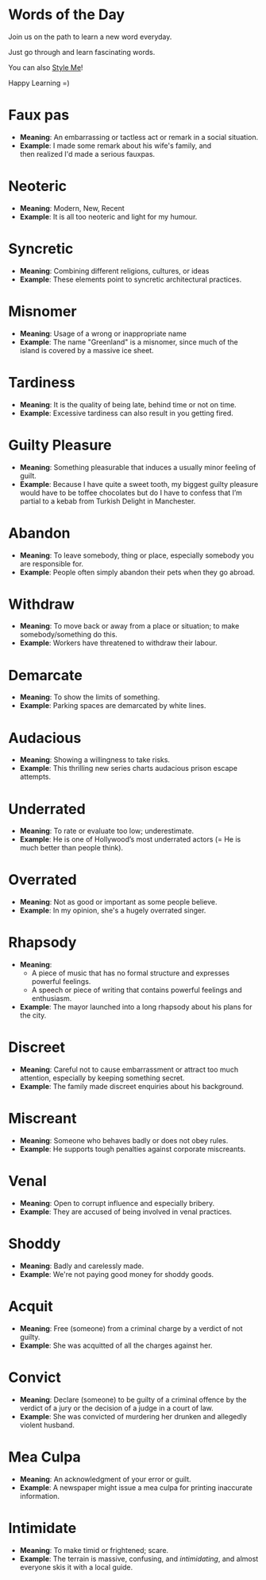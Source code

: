 # Words of the Day

Join us on the path to learn a new word everyday.

Just go through and learn fascinating words.

You can also [Style Me](https://guides.github.com/features/mastering-markdown/)!

Happy Learning =) 

# Faux pas
- **Meaning**: An embarrassing or tactless act or remark in a social situation.
- **Example**: I made some remark about his wife's family, and then realized I'd made a serious fauxpas.

# Neoteric
- **Meaning**: Modern, New, Recent
- **Example**: It is all too neoteric and light for my humour.

# Syncretic
- **Meaning**: Combining different religions, cultures, or ideas
- **Example**: These elements point to syncretic architectural practices.

# Misnomer
- **Meaning**: Usage of a wrong or inappropriate name
- **Example**: The name "Greenland" is a misnomer, since much of the island is covered by a massive ice sheet.

# Tardiness
- **Meaning**: It is the quality of being late, behind time or not on time.
- **Example**: Excessive tardiness can also result in you getting fired.

# Guilty Pleasure
- **Meaning**: Something pleasurable that induces a usually minor feeling of guilt.
- **Example**: Because I have quite a sweet tooth, my biggest guilty pleasure would have to be toffee chocolates but do I have to confess that I’m partial to a kebab from Turkish Delight in Manchester.

# Abandon
- **Meaning**: To leave somebody, thing or place, especially somebody you are responsible for.
- **Example**: People often simply abandon their pets when they go abroad.

# Withdraw
- **Meaning**: To move back or away from a place or situation; to make somebody/something do this.
- **Example**: Workers have threatened to withdraw their labour.

# Demarcate
- **Meaning**: To show the limits of something.
- **Example**: Parking spaces are demarcated by white lines.

# Audacious
- **Meaning**: Showing a willingness to take risks.
- **Example**: This thrilling new series charts audacious prison escape attempts.

# Underrated
- **Meaning**: To rate or evaluate too low; underestimate.
- **Example**: He is one of Hollywood’s most underrated actors (= He is much better than people think).

# Overrated
- **Meaning**: Not as good or important as some people believe.
- **Example**: In my opinion, she's a hugely overrated singer.

# Rhapsody
- **Meaning**: 
  - A piece of music that has no formal structure and expresses powerful feelings.
  - A speech or piece of writing that contains powerful feelings and enthusiasm.
- **Example**: The mayor launched into a long rhapsody about his plans for the city.

# Discreet
- **Meaning**: Careful not to cause embarrassment or attract too much attention, especially by keeping something secret.
- **Example**: The family made discreet enquiries about his background.

# Miscreant
- **Meaning**: Someone who behaves badly or does not obey rules.
- **Example**: He supports tough penalties against corporate miscreants.

# Venal
- **Meaning**: Open to corrupt influence and especially bribery.
- **Example**: They are accused of being involved in venal practices.

# Shoddy
- **Meaning**: Badly and carelessly made.
- **Example**: We're not paying good money for shoddy goods.

# Acquit
- **Meaning**: Free (someone) from a criminal charge by a verdict of not guilty.
- **Example**: She was acquitted of all the charges against her.

# Convict
- **Meaning**: Declare (someone) to be guilty of a criminal offence by the verdict of a jury or the decision of a judge in a court of law.
- **Example**: She was convicted of murdering her drunken and allegedly violent husband.

# Mea Culpa
- **Meaning**: An acknowledgment of your error or guilt.
- **Example**: A newspaper might issue a mea culpa for printing inaccurate information.

# Intimidate
- **Meaning**: To make timid or frightened; scare.
- **Example**: The terrain is massive, confusing, and *intimidating*, and almost everyone skis it with a local guide.

